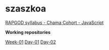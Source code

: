 # szaszkoa

[RAPGOD syllabus - Chama Cohort - JavaScript](https://github.com/green-fox-academy/rapgod-syllabus)

**Working repositories**

[Week-01](https://github.com/green-fox-academy/szaszkoa/tree/master/Week-01)
	[Day-01](https://github.com/green-fox-academy/szaszkoa/tree/master/Week-01/Day-01)
	[Day-02](https://github.com/green-fox-academy/szaszkoa/tree/master/Week-01/Day-02)
